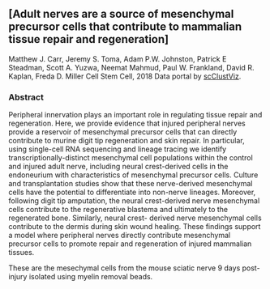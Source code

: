 ## [Adult nerves are a source of mesenchymal precursor cells that contribute to mammalian tissue repair and regeneration]
Matthew J. Carr, Jeremy S. Toma, Adam P.W. Johnston, Patrick E Steadman, Scott A. Yuzwa, Neemat Mahmud, Paul W. Frankland, David R. Kaplan, Freda D. Miller
Cell Stem Cell, 2018
Data portal by [scClustViz](https://baderlab.github.io/scClustViz). 
### Abstract
Peripheral innervation plays an important role in regulating tissue repair and
regeneration. Here, we provide evidence that injured peripheral nerves provide a
reservoir of mesenchymal precursor cells that can directly contribute to murine digit tip
regeneration and skin repair. In particular, using single-cell RNA sequencing and
lineage tracing we identify transcriptionally-distinct mesenchymal cell populations
within the control and injured adult nerve, including neural crest-derived cells in the
endoneurium with characteristics of mesenchymal precursor cells. Culture and
transplantation studies show that these nerve-derived mesenchymal cells have the
potential to differentiate into non-nerve lineages. Moreover, following digit tip
amputation, the neural crest-derived nerve mesenchymal cells contribute to the
regenerative blastema and ultimately to the regenerated bone. Similarly, neural crest-
derived nerve mesenchymal cells contribute to the dermis during skin wound healing.
These findings support a model where peripheral nerves directly contribute
mesenchymal precursor cells to promote repair and regeneration of injured mammalian
tissues.

These are the mesechymal cells from the mouse sciatic nerve 9 days post-injury isolated using myelin removal beads.
